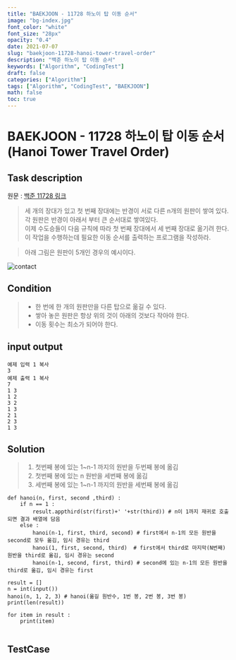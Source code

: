 ```yaml
---
title: "BAEKJOON - 11728 하노이 탑 이동 순서"
image: "bg-index.jpg"
font_color: "white"
font_size: "28px"
opacity: "0.4"
date: 2021-07-07
slug: "baekjoon-11728-hanoi-tower-travel-order"
description: "백준 하노이 탑 이동 순서"
keywords: ["Algorithm", "CodingTest"]
draft: false
categories: ["Algorithm"]
tags: ["Algorithm", "CodingTest", "BAEKJOON"]
math: false
toc: true
---
```


# BAEKJOON - 11728 하노이 탑 이동 순서(Hanoi Tower Travel Order)

## Task description

원문 : <a href="https://www.acmicpc.net/problem/11728">백준 11728 링크</a>

> 세 개의 장대가 있고 첫 번째 장대에는 반경이 서로 다른 n개의 원판이 쌓여 있다. <br>
각 원판은 반경이 아래서 부터 큰 순서대로 쌓여있다. <br>
이제 수도승들이 다음 규칙에 따라 첫 번째 장대에서 세 번째 장대로 옮기려 한다.<br>
이 작업을 수행하는데 필요한 이동 순서를 출력하는 프로그램을 작성하라. 

> 아래 그림은 원판이 5개인 경우의 예시이다.

![contact](/images/algorithm/baekjoon/11729-hanoi/001.png)

## Condition
> - 한 번에 한 개의 원판만을 다른 탑으로 옮길 수 있다.
> - 쌓아 놓은 원판은 항상 위의 것이 아래의 것보다 작아야 한다. 
> - 이동 횟수는 최소가 되어야 한다.

## input output

```
예제 입력 1 복사
3
예제 출력 1 복사
7
1 3
1 2
3 2
1 3
2 1
2 3
1 3
```

## Solution 
> 1. 첫번째 봉에 있는 1~n-1 까지의 원반을 두번째 봉에 옮김
> 2. 첫번째 봉에 있는 n 원반을 세번째 봉에 옮김
> 3. 세번째 봉에 있는 1~n-1 까지의 원반을 세번째 봉에 옮김

```
def hanoi(n, first, second ,third) :
	if n == 1 :
		result.appthird(str(first)+' '+str(third)) # n이 1까지 재귀로 호출되면 결과 배열에 담음
	else : 
		hanoi(n-1, first, third, second) # first에서 n-1의 모든 원반을 second로 모두 옮김, 임시 경유는 third
		hanoi(1, first, second, third)	# first에서 third로 마지막(N번째) 원반을 third로 옮김, 임시 경유는 second
		hanoi(n-1, second, first, third) # second에 있는 n-1의 모든 원반을 third로 옮김, 임시 경유는 first

result = []
n = int(input())
hanoi(n, 1, 2, 3) # hanoi(옮길 원반수, 1번 봉, 2번 봉, 3번 봉)
print(len(result))

for item in result :
	print(item)
	
```




## TestCase
```
```
